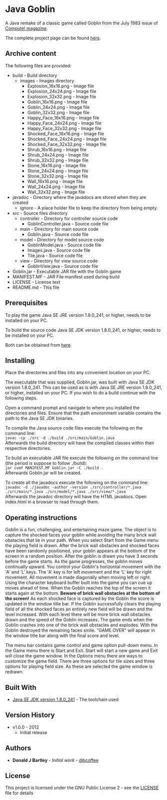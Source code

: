 # Java Goblin
A Java remake of a classic game called Goblin from the July 1983 issue of [Compute! magazine](https://en.wikipedia.org/wiki/Compute!).

The complete project page can be found [here](https://sites.google.com/view/m-chips/goblin).

## Archive content

The following files are provided:
* build - Build directory
	- images - Images directory
		- Explosion_16x16.png - Image file
		- Explosion_24x24.png - Image file
		- Explosion_32x32.png - Image file
		- Goblin_16x16.png - Image file
		- Goblin_24x24.png - Image file
		- Goblin_32x32.png - Image file
		- Happy_Face_16x16.png - Image file
		- Happy_Face_24x24.png - Image file
		- Happy_Face_32x32.png - Image file
		- Shocked_Face_16x16.png - Image file
		- Shocked_Face_24x24.png - Image file
		- Shocked_Face_32x32.png - Image file
		- Shrub_16x16.png - Image file
		- Shrub_24x24.png - Image file
		- Shrub_32x32.png - Image file
		- Stone_16x16.png - Image file
		- Stone_24x24.png - Image file
		- Stone_32x32.png - Image file
		- Wall_16x16.png - Image file
		- Wall_24x24.png - Image file
		- Wall_32x32.png - Image file
* javadoc - Directory where the javadocs are stored when they are created
	- ignore - A place holder file to keep the directory from being empty.
* src - Source files directory
	- controller - Directory for controller source code
		- GoblinController.java - Source code file
	- main - Directory for main source code
		- Goblin.java - Source code file
	- model - Directory for model source code
		- GoblinModel.java - Source code file
		- Images.java - Source code file
		- Tile.java - Source code file
	- view - Directory for view source code
		- GoblinView.java - Source code file
* Goblin.jar - Executable JAR file with the Goblin game
* MANIFEST.MF - JAR File manifest used during build
* LICENSE - License text
* README.md - This file

## Prerequisites

To play the game Java SE JRE version 1.8.0_241, or higher, needs to be installed on your PC.

To build the source code Java SE JDK version 1.8.0_241, or higher, needs to be installed on your PC.

Both can be obtained from [here](https://www.oracle.com/java/technologies/javase-downloads.html).

## Installing

Place the directories and files into any convenient location on your PC.

The executable that was supplied, Goblin.jar, was built with Java SE JDK version 1.8.0_241.  This can be used as is with Java SE JRE version 1.8.0_241, or higher, installed on your PC.  If you wish to do a build continue with the following steps.

Open a command prompt and navigate to where you installed the directories and files.  Ensure that the path environment variable contains the path to the Java SE JDK binaries.

To compile the Java source code files execute the following on the command line:\
```javac -cp ./src -d ./build ./src/main/Goblin.java```\
Afterwards the build directory will have the compiled classes within their respective directories.

To build an executable JAR file execute the following on the command line (the period is suppose to follow ./build):\
```jar cvmf MANIFEST.MF Goblin.jar -C ./build .```\
Afterwards Goblin.jar will be created.

To create all the javadocs execute the following on the command line:\
```javadoc -d ./javadoc -author -version ./src/controller/*.java ./src/main/*.java ./src/model/*.java ./src/view/*.java```\
Afterwards the javadoc directory will have the HTML javadocs.  Open index.html in a browser to read through them.

## Operating instructions

Goblin is a fun, challenging, and entertaining maze game.  The object is to capture the shocked faces your goblin while avoiding the many brick wall obstacles that lie in your path.  When you select Start from the Game menu the playing field is drawn.  After the brick wall obstacles and shocked faces have been randomly positioned, your goblin appears at the bottom of the screen in a random position.  After the goblin is drawn you have 3 seconds before the game starts.  As the game progresses, the goblin moves continually upward.  You control your Goblin's horizontal movement with the 'A' and 'L' keys.  The 'A' key is for left movement and the 'L' key for right movement.  All movement is made diagonally when moving left or right.  Using the character keyboard buffer built into the game you can cue up moves ahead of time.  When the Goblin reaches the top of the screen it starts again at the bottom.  <b>Beware of brick wall obstacles at the bottom of the screen!</b>  As each shocked face is captured by the Goblin the score is updated in the window title bar.  If the Goblin successfully clears the playing field of all the shocked faces an entirely new field will be drawn and the level increased.  With each level there will be more brick wall obstacles drawn and the speed of the Goblin increases.  The game ends when the Goblin crashes into one of the brick wall obstacles and explodes.  With the Goblin destroyed the remaining faces smile.  "GAME OVER" will appear in the window title bar along with the final score and level.
 
The menu bar contains game control and game option pull-down menu.  In the Game menu there is Start and Exit.  Start will start a new game and Exit will close the game window.  In the Options menu there are ways to customize the game field.  There are three options for tile sizes and three options for playing field size.  As these are selected the game window is redrawn.

## Built With

* [Java SE JDK version 1.8.0_241](https://www.oracle.com/java/technologies/javase-downloads.html) - The toolchain used

## Version History

* v1.0.0 - 2012 
	- Initial release

## Authors

* **Donald J Bartley** - *Initial work* - [djbcoffee](https://github.com/djbcoffee)

## License

This project is licensed under the GNU Public License 2 - see the [LICENSE](LICENSE) file for details